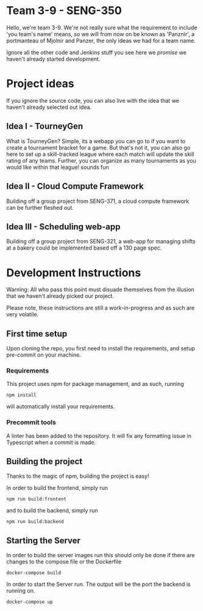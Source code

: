 # Team 3-9  -  SENG-350
Hello, we're team 3-9. We're not really sure what the
requirement to include 'you team's name' means, so 
we will from now on be known as 'Panznir',
a portmanteau of Mjolnir and Panzer, the only
ideas we had for a team name.

Ignore all the other code and Jenkins stuff you see here
we *promise* we haven't already started development.

# Project ideas
If you ignore the source code, you can also live with the
idea that we haven't already selected out idea.

## Idea I - TourneyGen
What is TourneyGen? Simple, its a webapp you can go to 
if you want to create a tournament bracket for a game.
But that's not it, you can also go here to set up a 
skill-tracked league where each match will update
the skill rating of any teams. Further, you can 
organize as many tournaments as you would like
within that league! sounds fun

## Idea II - Cloud Compute Framework
Building off a group project from SENG-371, a cloud
compute framework can be further fleshed out. 

## Idea III - Scheduling web-app
Building off a group project from SENG-321, a web-app
for managing shifts at a bakery could be implemented based
off a 130 page spec.

# Development Instructions
Warning: All who pass this point must disuade themselves from
the illusion that we haven't already picked our project.

Please note, these instructions are still a work-in-progress
and as such are very volatile.

## First time setup
Upon cloning the repo, you first need to install the
requirements, and setup pre-commit on your machine.

### Requirements
This project uses npm for package management, and as
such, running 
``` commandline
npm install
```
will automatically install your requirements.

### Precommit tools
A linter has been added to the repository. It will fix any formatting issue in Typescript when a commit is made.

## Building the project
Thanks to the magic of npm, building the project is easy!

In order to build the frontend, simply run
``` commandline
npm run build:frontent
```
and to build the backend, simply run
``` commandline
npm run build:backend
```

## Starting the Server
In order to build the server images run this should only be done if there are changes to the compose file or the Dockerfile
```commandline
docker-compose build
```
In order to start the Server run. The output will be the port the backend is running on.
```commandline
docker-compose up
```


